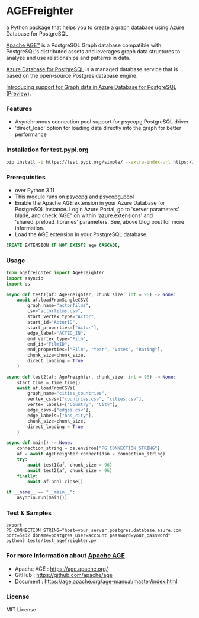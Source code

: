 # AGEFreighter

a Python package that helps you to create a graph database using Azure Database for PostgreSQL.

[Apache AGE™](https://age.apache.org/) is a PostgreSQL Graph database compatible with PostgreSQL's distributed assets and leverages graph data structures to analyze and use relationships and patterns in data.

[Azure Database for PostgreSQL](https://azure.microsoft.com/en-us/services/postgresql/) is a managed database service that is based on the open-source Postgres database engine.

[Introducing support for Graph data in Azure Database for PostgreSQL (Preview)](https://techcommunity.microsoft.com/blog/adforpostgresql/introducing-support-for-graph-data-in-azure-database-for-postgresql-preview/4275628).

### Features
* Asynchronous connection pool support for psycopg PostgreSQL driver
* 'direct_load' option for loading data directly into the graph for better performance

### Installation for test.pypi.org
```bash
pip install -i https://test.pypi.org/simple/ --extra-index-url https://pypi.org/simple/ agefreighter
```

### Prerequisites
* over Python 3.11
* This module runs on [psycopg](https://www.psycopg.org/) and [psycopg_pool](https://www.psycopg.org/)
* Enable the Apache AGE extension in your Azure Database for PostgreSQL instance. Login Azure Portal, go to 'server parameters' blade, and check 'AGE" on within 'azure.extensions' and 'shared_preload_libraries' parameters. See, above blog post for more information.
* Load the AGE extension in your PostgreSQL database.
```sql
CREATE EXTENSION IF NOT EXISTS age CASCADE;
```

### Usage
```python
from agefreighter import AgeFreighter
import asyncio
import os

async def test1(af: AgeFreighter, chunk_size: int = 96) -> None:
    await af.loadFromSingleCSV(
        graph_name="actorfilms",
        csv="actorfilms.csv",
        start_vertex_type="Actor",
        start_id="ActorID",
        start_properties=["Actor"],
        edge_label="ACTED_IN",
        end_vertex_type="Film",
        end_id="FilmID",
        end_properties=["Film", "Year", "Votes", "Rating"],
        chunk_size=chunk_size,
        direct_loading = True
    )

async def test2(af: AgeFreighter, chunk_size: int = 96) -> None:
    start_time = time.time()
    await af.loadFromCSVs(
        graph_name="cities_countries",
        vertex_csvs=["countries.csv", "cities.csv"],
        vertex_labels=["Country", "City"],
        edge_csvs=["edges.csv"],
        edge_labels=["has_city"],
        chunk_size=chunk_size,
        direct_loading = True
    )

async def main() -> None:
    connection_string = os.environ["PG_CONNECTION_STRING"]
    af = await AgeFreighter.connect(dsn = connection_string)
    try:
        await test1(af, chunk_size = 96)
        await test2(af, chunk_size = 96)
    finally:
        await af.pool.close()

if __name__ == "__main__":
    asyncio.run(main())
```

### Test & Samples
```
export PG_CONNECTION_STRING="host=your_server.postgres.database.azure.com port=5432 dbname=postgres user=account password=your_password"
python3 tests/test_agefreighter.py
```

### For more information about [Apache AGE](https://age.apache.org/)
* Apache AGE : https://age.apache.org/
* GitHub : https://github.com/apache/age
* Document : https://age.apache.org/age-manual/master/index.html

### License
MIT License
